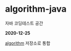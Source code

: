 # algorithm-java
자바 코딩테스트 공간

**2020-12-25**

[algorithm](https://github.com/seongbinko/algorithm) 저장소로 통합
